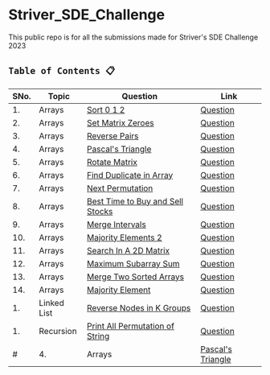 # Striver_SDE_Challenge
This public repo is for all the submissions made for Striver's SDE Challenge 2023 


## `Table of Contents 📋`
| SNo. | **Topic** | **Question** | **Link**
| ---  | ---------    | ---------  | ---------
| 1.   | Arrays | [Sort 0 1 2](Arrays/Sort012.py) | [Question](https://www.codingninjas.com/codestudio/problems/sort-0-1-2_631055)
| 2.   | Arrays | [Set Matrix Zeroes](Arrays/SetMatrixZeroes.py) | [Question](https://www.codingninjas.com/codestudio/problems/set-matrix-zeros_3846774)
| 3.   | Arrays | [Reverse Pairs](Arrays/ReversePairs.py) | [Question](https://www.codingninjas.com/codestudio/problems/reverse-pairs_1112652)
| 4.   | Arrays | [Pascal's Triangle](Arrays/PascalsTriangle.py) | [Question](https://www.codingninjas.com/codestudio/problems/pascal-s-triangle_1089580)
| 5.   | Arrays | [Rotate Matrix](Arrays/RotateMatrix.py) | [Question](https://www.codingninjas.com/codestudio/problems/rotate-matrix_981260)
| 6.   | Arrays | [Find Duplicate in Array](Arrays/FindDuplicateInArray.py) | [Question](https://www.codingninjas.com/codestudio/problems/find-duplicate-in-array_1112602)
| 7.   | Arrays | [Next Permutation](Arrays/nextPermutation.py) | [Question](https://www.codingninjas.com/codestudio/problems/next-permutaion_893046)
| 8.   | Arrays | [Best Time to Buy and Sell Stocks](Arrays/bestTimeToBuyAndSellStock.py) | [Question](https://www.codingninjas.com/codestudio/problems/stocks-are-profitable_893405)
| 9.   | Arrays | [Merge Intervals](Arrays/mergeIntervals.py) | [Question](https://www.codingninjas.com/codestudio/problems/merge-intervals_699917)
| 10.   | Arrays | [Majority Elements 2](Arrays/majorityElements2.py) | [Question](https://www.codingninjas.com/codestudio/problems/majority-element-ii_893027)
| 11.   | Arrays | [Search In A 2D Matrix](Arrays/searchInA2DMatrix.py) | [Question](https://www.codingninjas.com/codestudio/problems/search-in-a-2d-matrix_980531)
| 12.   | Arrays | [Maximum Subarray Sum](Arrays/maximumSubarraySum.py) | [Question](https://www.codingninjas.com/codestudio/problems/maximum-subarray-sum_630526)
| 13.   | Arrays | [Merge Two Sorted Arrays](Arrays/mergeTwoSortedArrays.py) | [Question](https://www.codingninjas.com/codestudio/problems/ninja-and-sorted-arrays_1214628)
| 14.   | Arrays | [Majority Element](Arrays/majorityElement.py) | [Question](https://www.codingninjas.com/codestudio/problems/majority-element_842495)
| 1.   | Linked List | [Reverse Nodes in K Groups](Linked_List/ReverseNodesinKGroup.py) | [Question](https://www.codingninjas.com/codestudio/problems/reverse-blocks_763406)
| 1.   | Recursion | [Print All Permutation of String](Recursion/printAllPermutationsOfString.py) | [Question](https://www.codingninjas.com/codestudio/problems/print-permutations-string_758958?)
#| 4.   | Arrays | [Pascal's Triangle](Arrays/PascalsTriangle.py) | [Question](https://www.codingninjas.com/codestudio/problems/pascal-s-triangle_1089580)


